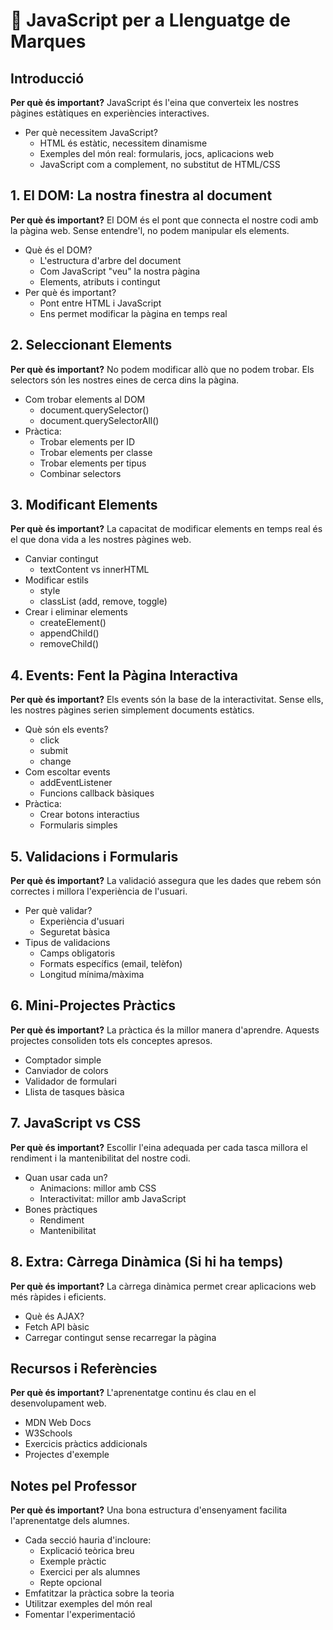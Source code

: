 # 🎯 JavaScript per a Llenguatge de Marques

## Introducció
**Per què és important?** JavaScript és l'eina que converteix les nostres pàgines estàtiques en experiències interactives.

- Per què necessitem JavaScript?
  - HTML és estàtic, necessitem dinamisme
  - Exemples del món real: formularis, jocs, aplicacions web
  - JavaScript com a complement, no substitut de HTML/CSS

## 1. El DOM: La nostra finestra al document
**Per què és important?** El DOM és el pont que connecta el nostre codi amb la pàgina web. Sense entendre'l, no podem manipular els elements.

- Què és el DOM?
  - L'estructura d'arbre del document
  - Com JavaScript "veu" la nostra pàgina
  - Elements, atributs i contingut
- Per què és important?
  - Pont entre HTML i JavaScript
  - Ens permet modificar la pàgina en temps real

## 2. Seleccionant Elements
**Per què és important?** No podem modificar allò que no podem trobar. Els selectors són les nostres eines de cerca dins la pàgina.

- Com trobar elements al DOM
  - document.querySelector()
  - document.querySelectorAll()
- Pràctica:
  - Trobar elements per ID
  - Trobar elements per classe
  - Trobar elements per tipus
  - Combinar selectors

## 3. Modificant Elements
**Per què és important?** La capacitat de modificar elements en temps real és el que dona vida a les nostres pàgines web.

- Canviar contingut
  - textContent vs innerHTML
- Modificar estils
  - style
  - classList (add, remove, toggle)
- Crear i eliminar elements
  - createElement()
  - appendChild()
  - removeChild()

## 4. Events: Fent la Pàgina Interactiva
**Per què és important?** Els events són la base de la interactivitat. Sense ells, les nostres pàgines serien simplement documents estàtics.

- Què són els events?
  - click
  - submit
  - change
- Com escoltar events
  - addEventListener
  - Funcions callback bàsiques
- Pràctica:
  - Crear botons interactius
  - Formularis simples

## 5. Validacions i Formularis
**Per què és important?** La validació assegura que les dades que rebem són correctes i millora l'experiència de l'usuari.

- Per què validar?
  - Experiència d'usuari
  - Seguretat bàsica
- Tipus de validacions
  - Camps obligatoris
  - Formats específics (email, telèfon)
  - Longitud mínima/màxima

## 6. Mini-Projectes Pràctics
**Per què és important?** La pràctica és la millor manera d'aprendre. Aquests projectes consoliden tots els conceptes apresos.

- Comptador simple
- Canviador de colors
- Validador de formulari
- Llista de tasques bàsica

## 7. JavaScript vs CSS
**Per què és important?** Escollir l'eina adequada per cada tasca millora el rendiment i la mantenibilitat del nostre codi.

- Quan usar cada un?
  - Animacions: millor amb CSS
  - Interactivitat: millor amb JavaScript
- Bones pràctiques
  - Rendiment
  - Mantenibilitat

## 8. Extra: Càrrega Dinàmica (Si hi ha temps)
**Per què és important?** La càrrega dinàmica permet crear aplicacions web més ràpides i eficients.

- Què és AJAX?
- Fetch API bàsic
- Carregar contingut sense recarregar la pàgina

## Recursos i Referències
**Per què és important?** L'aprenentatge continu és clau en el desenvolupament web.

- MDN Web Docs
- W3Schools
- Exercicis pràctics addicionals
- Projectes d'exemple

## Notes pel Professor
**Per què és important?** Una bona estructura d'ensenyament facilita l'aprenentatge dels alumnes.

- Cada secció hauria d'incloure:
  - Explicació teòrica breu
  - Exemple pràctic
  - Exercici per als alumnes
  - Repte opcional
- Emfatitzar la pràctica sobre la teoria
- Utilitzar exemples del món real
- Fomentar l'experimentació 